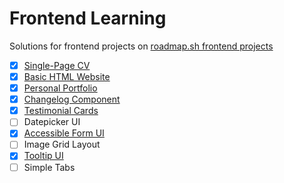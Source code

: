# Frontend Learning

Solutions for frontend projects on [roadmap.sh frontend projects](https://roadmap.sh/frontend/projects)

- [x] [Single-Page CV](https://roadmap.sh/projects/single-page-cv)
- [x] [Basic HTML Website](https://roadmap.sh/projects/basic-html-website)
- [x] [Personal Portfolio](https://roadmap.sh/projects/portfolio-website)
- [x] [Changelog Component](https://roadmap.sh/projects/changelog-component)
- [x] [Testimonial Cards](https://roadmap.sh/projects/testimonial-cards)
- [ ] Datepicker UI
- [x] [Accessible Form UI](https://roadmap.sh/projects/accessible-form-ui)
- [ ] Image Grid Layout
- [x] [Tooltip UI](https://roadmap.sh/projects/tooltip-ui)
- [ ] Simple Tabs